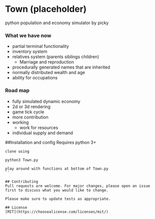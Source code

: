 # Town (placeholder)

python population and economy simulator by picky

### What we have now
- partial terminal functionality
- inventory system
- relatives system (parents siblings children)
  - Marriage and reproduction
- procedurally generated names that are inherited
- normally distributed wealth and age
- ability for occupations
### Road map

- fully simulated dynamic economy
- 2d or 3d rendering
- game tick cycle
- more contribution
- working
  - work for resources
- individual supply and demand

##Installation and config
Requires python 3+
```
clone using

python3 Town.py

play around with functions at bottom of Town.py
``

## Contributing
Pull requests are welcome. For major changes, please open an issue first to discuss what you would like to change.

Please make sure to update tests as appropriate.

## License
[MIT](https://choosealicense.com/licenses/mit/)
